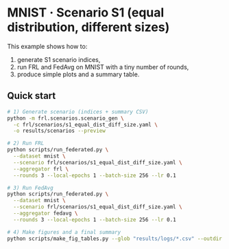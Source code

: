 # MNIST · Scenario S1 (equal distribution, different sizes)

This example shows how to:
1) generate S1 scenario indices,
2) run FRL and FedAvg on MNIST with a tiny number of rounds,
3) produce simple plots and a summary table.

## Quick start
```bash
# 1) Generate scenario (indices + summary CSV)
python -m frl.scenarios.scenario_gen \
  -c frl/scenarios/s1_equal_dist_diff_size.yaml \
  -o results/scenarios --preview

# 2) Run FRL
python scripts/run_federated.py \
  --dataset mnist \
  --scenario frl/scenarios/s1_equal_dist_diff_size.yaml \
  --aggregator frl \
  --rounds 3 --local-epochs 1 --batch-size 256 --lr 0.1

# 3) Run FedAvg
python scripts/run_federated.py \
  --dataset mnist \
  --scenario frl/scenarios/s1_equal_dist_diff_size.yaml \
  --aggregator fedavg \
  --rounds 3 --local-epochs 1 --batch-size 256 --lr 0.1

# 4) Make figures and a final summary
python scripts/make_fig_tables.py --glob "results/logs/*.csv" --outdir results/figures
